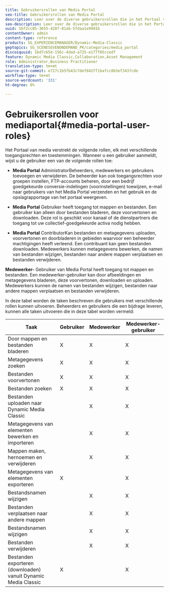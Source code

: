```yaml
---
title: Gebruikersrollen van Media Portal
seo-title: Gebruikersrollen van Media Portal
description: Leer over de diverse gebruikersrollen die in het Portaal van Media beschikbaar zijn.
seo-description: Leer over de diverse gebruikersrollen die in het Portaal van Media beschikbaar zijn.
uuid: 1bf2cc85-3655-428f-81ab-5fdaa1e9401b
contentOwner: admin
content-type: reference
products: SG_EXPERIENCEMANAGER/Dynamic-Media-Classic
geptopics: SG_SCENESEVENONDEMAND_PK/categories/media_portal
discoiquuid: 1bd7cb5d-156c-4dad-a725-e177f05ccedf
feature: Dynamic Media Classic,Collaboration,Asset Management
role: Administrator,Business Practitioner
translation-type: tm+mt
source-git-commit: e727c1b5fb43c7def842ff1bafcc8b3ef3437cde
workflow-type: tm+mt
source-wordcount: '331'
ht-degree: 0%

---
```



# Gebruikersrollen voor mediaportal{#media-portal-user-roles}

Het Portaal van media verstrekt de volgende rollen, elk met verschillende toegangsrechten en toestemmingen. Wanneer u een gebruiker aanmeldt, wijst u de gebruiker een van de volgende rollen toe:

* **Media Portal**
AdministratorBeheerders, medewerkers en gebruikers toevoegen en verwijderen. De beheerder kan ook toegangsrechten voor groepen instellen, FTP-accounts beheren, door een bedrijf goedgekeurde conversie-indelingen (voorinstellingen) toewijzen, e-mail naar gebruikers van het Media Portal verzenden en het gebruik en de opslagrapportage van het portaal weergeven.

* **Media Portal**
Gebruiker heeft toegang tot mappen en bestanden. Een gebruiker kan alleen door bestanden bladeren, deze voorvertonen en downloaden. Deze rol is geschikt voor kanaal of de dienstpartners die toegang tot uw collectief-goedgekeurde activa nodig hebben.

* **Media Portal**
ContributorKan bestanden en metagegevens uploaden, voorvertonen en doorbladeren in gebieden waarvoor een beheerder machtigingen heeft verleend. Een contribuant kan geen bestanden downloaden. Medewerkers kunnen metagegevens bewerken, de namen van bestanden wijzigen, bestanden naar andere mappen verplaatsen en bestanden verwijderen.

**Medewerker-**
Gebruiker van Media Portal heeft toegang tot mappen en bestanden. Een medewerker-gebruiker kan door afbeeldingen en metagegevens bladeren, deze voorvertonen, downloaden en uploaden. Medewerkers kunnen de namen van bestanden wijzigen, bestanden naar andere mappen verplaatsen en bestanden verwijderen.

In deze tabel worden de taken beschreven die gebruikers met verschillende rollen kunnen uitvoeren. Beheerders en gebruikers die een bijdrage leveren, kunnen alle taken uitvoeren die in deze tabel worden vermeld:

| Taak | Gebruiker | Medewerker | Medewerker-gebruiker |
|--- |--- |--- |--- |
| Door mappen en bestanden bladeren | X | X | X |
| Metagegevens zoeken | X | X | X |
| Bestanden voorvertonen | X | X | X |
| Bestanden zoeken | X | X | X |
| Bestanden uploaden naar Dynamic Media Classic |  | X | X |
| Metagegevens van elementen bewerken en importeren |  | X | X |
| Mappen maken, hernoemen en verwijderen |  | X | X |
| Metagegevens van elementen exporteren | X |  | X |
| Bestandsnamen wijzigen |  | X | X |
| Bestanden verplaatsen naar andere mappen |  | X | X |
| Bestandsnamen wijzigen |  | X | X |
| Bestanden verwijderen |  | X | X |
| Bestanden exporteren (downloaden) vanuit Dynamic Media Classic | X |  | X |
